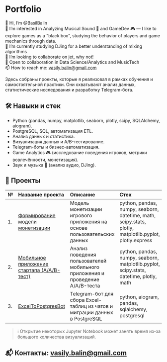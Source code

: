 # Portfolio

👋 Hi, I’m @BasilBalin  
👀 I’m interested in Analyzing Musical Sound 🎵 and GameDev 🎮 — I like to explore games as a "black box", studying the behavior of players and game mechanics through data.  
🌱 I’m currently studying DJing for a better understanding of mixing algorithms  
💞️ I’m looking to collaborate on jet, why not!  
🤝 Open to collaboration in Data Science/Analytics and MusicTech  
📫 How to reach me: vasily.balin@gmail.com  

Здесь собраны проекты, которые я реализовал в рамках обучения и самостоятельной практики.
Они охватывают анализ данных, статистические исследования и разработку Telegram-бота.

## 🛠 Навыки и стек

- Python (pandas, numpy, matplotlib, seaborn, plotly, scipy, SQLAlchemy, aiogram).  
- PostgreSQL, SQL, автоматизация ETL.  
- Анализ данных и статистика.  
- Визуализация данных и A/B-тестирование.  
- Telegram-боты и бизнес-автоматизация.  
- Game Analytics 🎮 (исследование поведения игроков, метрики вовлечённости, монетизация).  
- Звук и музыка 🎵 (анализ аудио, DJing).

## 📂 Проекты

| № | Название проекта | Описание | Стек |
| :-- | :-- | :-- | :-- |
| 1. | [Формирование модели монетизации](formation_of_the_game_monetization_model) | Модель монетизации игрового приложения на основе пользовательских данных | python, pandas, numpy, seaborn, datetime, math, scipy.stats, plotly, matplotlib.pyplot, plotly.express |
| 2. | [Мобильное приложение стартапа (A/A/B-тест)](food_startup_mobile_app_users_behavior_AAB_test) | Анализ поведения пользователей мобильного приложения и проведение A/A/B-теста | python, pandas, numpy, seaborn, matplotlib.pyplot, scipy.stats, datetime, plotly, math |
| 3. | [ExcelToPostgresBot](excel_to_postgres_bot) | Telegram-бот для сбора Excel-таблиц из чатов и миграции данных в PostgreSQL | python, aiogram, pandas, sqlalchemy, postgresql |

> ℹ️ Открытие некоторых Jupyter Notebook может занять время из-за большого количества визуализаций.

## 📬 Контакты: vasily.balin@gmail.com
